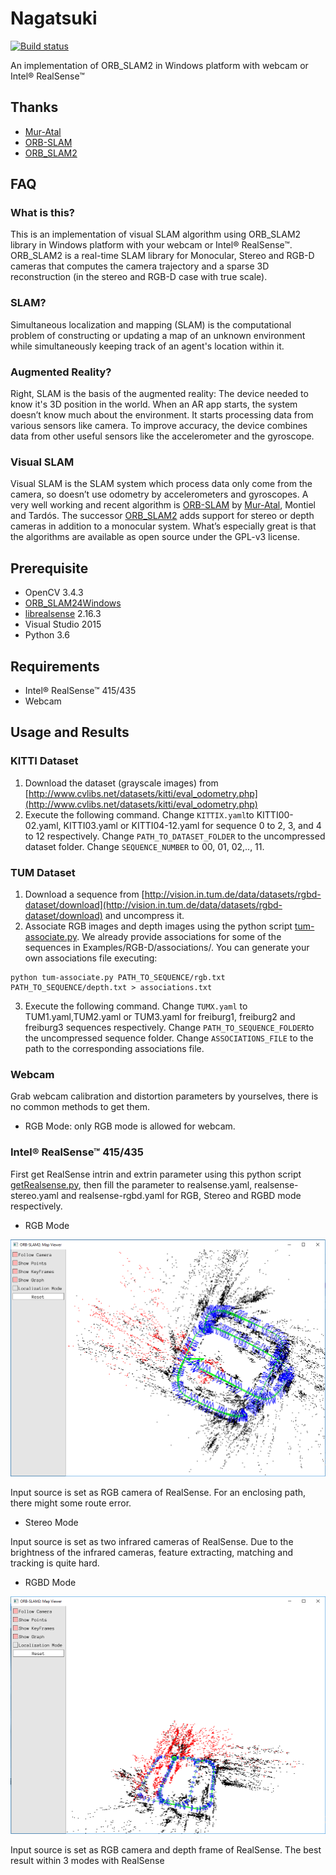 # Nagatsuki

[![Build status](https://ci.appveyor.com/api/projects/status/5qbnuk7k0iagj7av?svg=true)](https://ci.appveyor.com/project/Panepo/nagatsuki)

An implementation of ORB_SLAM2 in Windows platform with webcam or Intel® RealSense™

## Thanks

* [Mur-Atal](https://github.com/raulmur)
* [ORB-SLAM](https://github.com/raulmur/ORB_SLAM)
* [ORB_SLAM2](https://github.com/raulmur/ORB_SLAM2)

## FAQ

### What is this?

This is an implementation of visual SLAM algorithm using ORB_SLAM2 library in Windows platform with your webcam or Intel® RealSense™. ORB_SLAM2 is a real-time SLAM library for Monocular, Stereo and RGB-D cameras that computes the camera trajectory and a sparse 3D reconstruction (in the stereo and RGB-D case with true scale).

### SLAM?

Simultaneous localization and mapping (SLAM) is the computational problem of constructing or updating a map of an unknown environment while simultaneously keeping track of an agent's location within it.

### Augmented Reality?

Right, SLAM is the basis of the augmented reality: The device needed to know it's 3D position in the world. When an AR app starts, the system doesn’t know much about the environment. It starts processing data from various sensors like camera. To improve accuracy, the device combines data from other useful sensors like the accelerometer and the gyroscope.

### Visual SLAM

Visual SLAM is the SLAM system which process data only come from the camera, so doesn’t use odometry by accelerometers and gyroscopes. A very well working and recent algorithm is [ORB-SLAM](https://github.com/raulmur/ORB_SLAM) by [Mur-Atal](https://github.com/raulmur), Montiel and Tardós. The successor [ORB_SLAM2](https://github.com/raulmur/ORB_SLAM2) adds support for stereo or depth cameras in addition to a monocular system. What’s especially great is that the algorithms are available as open source under the GPL-v3 license.

## Prerequisite

* OpenCV 3.4.3
* [ORB_SLAM24Windows](https://github.com/phdsky/ORBSLAM24Windows)
* [librealsense](https://github.com/IntelRealSense/librealsense) 2.16.3
* Visual Studio 2015
* Python 3.6

## Requirements

* Intel® RealSense™ 415/435
* Webcam

## Usage and Results

### KITTI Dataset

1. Download the dataset (grayscale images) from [http://www.cvlibs.net/datasets/kitti/eval_odometry.php](http://www.cvlibs.net/datasets/kitti/eval_odometry.php)
2. Execute the following command. Change `KITTIX.yaml`to KITTI00-02.yaml, KITTI03.yaml or KITTI04-12.yaml for sequence 0 to 2, 3, and 4 to 12 respectively. Change `PATH_TO_DATASET_FOLDER` to the uncompressed dataset folder. Change `SEQUENCE_NUMBER` to 00, 01, 02,.., 11.

### TUM Dataset

1. Download a sequence from [http://vision.in.tum.de/data/datasets/rgbd-dataset/download](http://vision.in.tum.de/data/datasets/rgbd-dataset/download) and uncompress it.
2. Associate RGB images and depth images using the python script [tum-associate.py](https://github.com/Panepo/Nagatsuki/blob/master/Scripts/tum-associate.py). We already provide associations for some of the sequences in Examples/RGB-D/associations/. You can generate your own associations file executing:
```
python tum-associate.py PATH_TO_SEQUENCE/rgb.txt PATH_TO_SEQUENCE/depth.txt > associations.txt
```
3. Execute the following command. Change `TUMX.yaml` to TUM1.yaml,TUM2.yaml or TUM3.yaml for freiburg1, freiburg2 and freiburg3 sequences respectively. Change `PATH_TO_SEQUENCE_FOLDER`to the uncompressed sequence folder. Change `ASSOCIATIONS_FILE` to the path to the corresponding associations file.

### Webcam

Grab webcam calibration and distortion parameters by yourselves, there is no common methods to get them.

* RGB Mode: only RGB mode is allowed for webcam.

### Intel® RealSense™ 415/435

First get RealSense intrin and extrin parameter using this python script [getRealsense.py](https://github.com/Panepo/Nagatsuki/blob/master/Scripts/getRealsense.py), then fill the parameter to realsense.yaml, realsense-stereo.yaml and realsense-rgbd.yaml for RGB, Stereo and RGBD mode respectively.

* RGB Mode

![result-rgb](https://github.com/Panepo/Nagatsuki/blob/master/doc/result-rgb.png)

Input source is set as RGB camera of RealSense. For an enclosing path, there might some route error.

* Stereo Mode

Input source is set as two infrared cameras of RealSense. Due to the brightness of the infrared cameras, feature extracting, matching and tracking is quite hard.

* RGBD Mode

![result-rgbd](https://github.com/Panepo/Nagatsuki/blob/master/doc/result-rgbd.png)

Input source is set as RGB camera and depth frame of RealSense. The best result within 3 modes with RealSense
